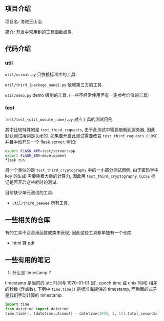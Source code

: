 ## 项目介绍

项目名: 海贼王山治.

简介: 开发中常用到的工具函数或类.

## 代码介绍

### util

`util/normal.py` 只依赖标准库的工具.

`util/third_{package_name}.py` 依赖第三方的工具.

`util/demo.py` demo 级别的工具. (一些不经常使用但有一定参考价值的工具)

### test

`test/test_{util_module_name}.py` 对应工具的测试用例.

其中比较特殊的是 `test_third_requests`, 由于此测试中需要借助到服务器, 因此
默认测试用例是关闭的. 如果要开启此测试需要改变 `test_third_requests.CLOSE`.
并且手动开启一个 flask server. 例如:

```bash
export FLASK_APP=test/server:app
export FLASK_ENV=development
flask run
```

另一个类似的是 `test_third_cryptography` 中的一小部分测试用例. 由于密码学中 key 的生成
需要耗费大量的计算力, 因此用 `test_third_cryptography.CLOSE` 标记是否开启这些耗时的测试.

目前缺少单元测试的工具:

  - `util/third_peewee` 所有工具.

## 一些相关的仓库

有的工具不适合用函数或类来表现, 因此这些工具都单独有一个仓库.

- [html 转 pdf](https://github.com/dyq666/sanji_pdf)

## 一些有用的笔记

1. 什么是 timestamp ?

timestamp 是当前的 utc 时间与 1970-01-01 (即, epoch time 或 unix 时间) 相差的秒数 (浮点数).
下例中 `time.time()` 是标准库提供的 timestamp, 而后面的式子是我们手动计算的 timestamp.

```python
import time
from datetime import datetime
time.time(), (datetime.utcnow() - datetime(1970, 1, 1)).total_seconds()
```
